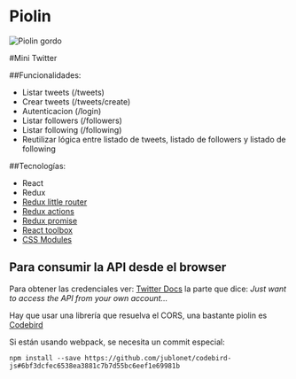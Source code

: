 # Piolin

![Piolin gordo](https://failingtherorschachtest.files.wordpress.com/2011/04/tweety-monster.jpg)

#Mini Twitter

##Funcionalidades:

* Listar tweets (/tweets)
* Crear tweets (/tweets/create)
* Autenticacion (/login)
* Listar followers (/followers)
* Listar following (/following)
* Reutilizar lógica entre listado de tweets, listado de followers y listado de following

##Tecnologías:

* React
* Redux
* [Redux little router](https://github.com/FormidableLabs/redux-little-router)
* [Redux actions](https://github.com/acdlite/redux-actions)
* [Redux promise](https://github.com/acdlite/redux-promise)
* [React toolbox](https://www.youtube.com/watch?v=EP2GMyQdw78)
* [CSS Modules](https://www.youtube.com/watch?v=vkJ5Lc0WwVw)

## Para consumir la API desde el browser

Para obtener las credenciales ver: [Twitter Docs](https://dev.twitter.com/oauth/overview) la parte que dice: *Just want to access the API from your own account…*

Hay que usar una librería que resuelva el CORS, una bastante piolin es [Codebird](https://github.com/jublonet/codebird-js)

Si están usando webpack, se necesita un commit especial:
```
npm install --save https://github.com/jublonet/codebird-js#6bf3dcfec6538ea3881c7b7d55bc6eef1e69981b
```
